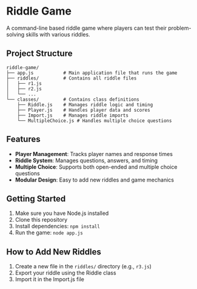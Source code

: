 # Riddle Game

A command-line based riddle game where players can test their problem-solving skills with various riddles.

## Project Structure

```
riddle-game/
├── app.js           # Main application file that runs the game
├── riddles/         # Contains all riddle files
│   ├── r1.js
│   ├── r2.js
│   └── ...
└── classes/         # Contains class definitions
    ├── Riddle.js    # Manages riddle logic and timing
    ├── Player.js    # Handles player data and scores
    ├── Import.js    # Manages riddle imports
    └── MultipleChoice.js # Handles multiple choice questions
```

## Features

- **Player Management**: Tracks player names and response times
- **Riddle System**: Manages questions, answers, and timing
- **Multiple Choice**: Supports both open-ended and multiple choice questions
- **Modular Design**: Easy to add new riddles and game mechanics

## Getting Started

1. Make sure you have Node.js installed
2. Clone this repository
3. Install dependencies: `npm install`
4. Run the game: `node app.js`

## How to Add New Riddles

1. Create a new file in the `riddles/` directory (e.g., `r3.js`)
2. Export your riddle using the Riddle class
3. Import it in the Import.js file
